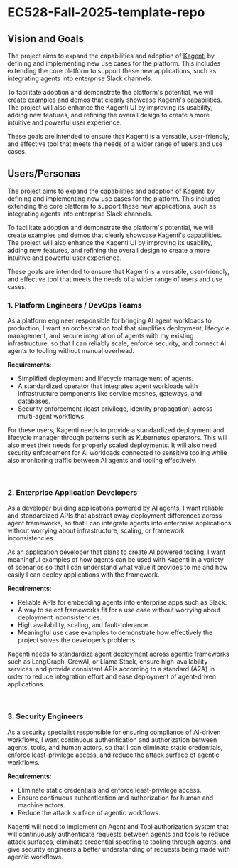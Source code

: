 # EC528-Fall-2025-template-repo

## Vision and Goals
The project aims to expand the capabilities and adoption of [Kagenti](https://github.com/kagenti/kagenti/tree/main) by defining and implementing new use cases for the platform. This includes extending the core platform to support these new applications, such as integrating agents into enterprise Slack channels.

To facilitate adoption and demonstrate the platform's potential, we will create examples and demos that clearly showcase Kagenti's capabilities. The project will also enhance the Kagenti UI by improving its usability, adding new features, and refining the overall design to create a more intuitive and powerful user experience.

These goals are intended to ensure that Kagenti is a versatile, user-friendly, and effective tool that meets the needs of a wider range of users and use cases.

## Users/Personas
The project aims to expand the capabilities and adoption of Kagenti by defining and implementing new use cases for the platform. This includes extending the core platform to support these new applications, such as integrating agents into enterprise Slack channels.

To facilitate adoption and demonstrate the platform's potential, we will create examples and demos that clearly showcase Kagenti's capabilities. The project will also enhance the Kagenti UI by improving its usability, adding new features, and refining the overall design to create a more intuitive and powerful user experience.

These goals are intended to ensure that Kagenti is a versatile, user-friendly, and effective tool that meets the needs of a wider range of users and use cases.

### 1. Platform Engineers / DevOps Teams
As a platform engineer responsible for bringing AI agent workloads to production, I want an orchestration tool that simplifies deployment, lifecycle management, and secure integration of agents with my existing infrastructure, so that I can reliably scale, enforce security, and connect AI agents to tooling without manual overhead.

**Requirements**:
- Simplified deployment and lifecycle management of agents.
- A standardized operator that integrates agent workloads with infrastructure components like service meshes, gateways, and databases.
- Security enforcement (least privilege, identity propagation) across multi-agent workflows.

For these users, Kagenti needs to provide a standardized deployment and lifecycle manager through patterns such as Kubernetes operators. This will also meet their needs for properly scaled deployments. It will also need security enforcement for AI workloads connected to sensitive tooling while also monitoring traffic between AI agents and tooling effectively.

</br>

### 2. Enterprise Application Developers
As a developer building applications powered by AI agents, I want reliable and standardized APIs that abstract away deployment differences across agent frameworks, so that I can integrate agents into enterprise applications without worrying about infrastructure, scaling, or framework inconsistencies.

As an application developer that plans to create AI powered tooling, I want meaningful examples of how agents can be used with Kagenti in a variety of scenarios so that I can understand what value it provides to me and how easily I can deploy applications with the framework. 

**Requirements**:
- Reliable APIs for embedding agents into enterprise apps such as Slack.
- A way to select frameworks fit for a use case without worrying about deployment inconsistencies.
- High availability, scaling, and fault-tolerance.
- Meaningful use case examples to demonstrate how effectively the project solves the developer’s problems.
  
Kagenti needs to standardize agent deployment across agentic frameworks such as LangGraph, CrewAI, or Llama Stack, ensure high-availability services, and provide consistent APIs according to a standard (A2A) in order to reduce integration effort and ease deployment of agent-driven applications.

</br>

### 3. Security Engineers
As a security specialist responsible for ensuring compliance of AI-driven workflows, I want continuous authentication and authorization between agents, tools, and human actors, so that I can eliminate static credentials, enforce least-privilege access, and reduce the attack surface of agentic workflows.

**Requirements**:
- Eliminate static credentials and enforce least-privilege access.
- Ensure continuous authentication and authorization for human and machine actors.
- Reduce the attack surface of agentic workflows.
  
Kagenti will need to implement an Agent and Tool authorization system that will continuously authenticate requests between agents and tools to reduce attack surfaces, eliminate credential spoofing to tooling through agents, and give security engineers a better understanding of requests being made with agentic workflows.
